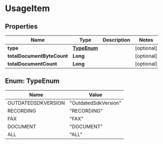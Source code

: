 
# UsageItem

## Properties
Name | Type | Description | Notes
------------ | ------------- | ------------- | -------------
**type** | [**TypeEnum**](#TypeEnum) |  |  [optional]
**totalDocumentByteCount** | **Long** |  |  [optional]
**totalDocumentCount** | **Long** |  |  [optional]


<a name="TypeEnum"></a>
## Enum: TypeEnum
Name | Value
---- | -----
OUTDATEDSDKVERSION | &quot;OutdatedSdkVersion&quot;
RECORDING | &quot;RECORDING&quot;
FAX | &quot;FAX&quot;
DOCUMENT | &quot;DOCUMENT&quot;
ALL | &quot;ALL&quot;



